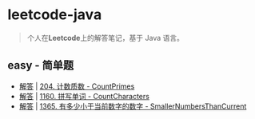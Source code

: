 # leetcode-java

> 个人在**Leetcode**上的解答笔记，基于 Java 语言。

## easy - 简单题

- [解答](src/easy/CountPrimes.java) | [204. 计数质数 - CountPrimes](https://leetcode-cn.com/problems/count-primes/) 
- [解答](src/easy/CountCharacters.java) | [1160. 拼写单词 - CountCharacters](https://leetcode-cn.com/problems/find-words-that-can-be-formed-by-characters/)
- [解答](src/easy/SmallerNumbersThanCurrent.java) | [1365. 有多少小于当前数字的数字 - SmallerNumbersThanCurrent](https://leetcode-cn.com/problems/how-many-numbers-are-smaller-than-the-current-number/)
